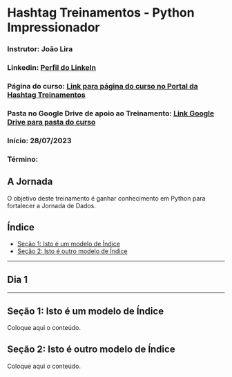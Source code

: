 # Hashtag Treinamentos - Python Impressionador

### **Instrutor**: João Lira
### **Linkedin**: [Perfil do LinkeIn](https://www.linkedin.com/in/jo%C3%A3o-paulo-rodrigues-de-lira-50664758/)
### **Página do curso**: [Link para página do curso  no Portal da Hashtag Treinamentos](https://portalhashtag.com/login)
### **Pasta no Google Drive de apoio ao Treinamento**: [Link Google Drive para pasta do curso](https://drive.google.com/drive/folders/1qwOR4SUJX7ww1DDKrtI5r6ssP5WvZ6g7?usp=drive_link)
### **Início**: 28/07/2023
### **Término**: 

## A Jornada

O objetivo deste treinamento é ganhar conhecimento em Python para fortalecer a Jornada de Dados.

## Índice

- [Seção 1: Isto é um modelo de Índice](#seção-1-isto-é-um-modelo-de-índice)
- [Seção 2: Isto é outro modelo de Índice](#seção-2-isto-é-outro-modelo-de-índice)

---

## Dia 1

---

## Seção 1: Isto é um modelo de Índice

Coloque aqui o conteúdo.

## Seção 2: Isto é outro modelo de Índice

Coloque aqui o conteúdo.
